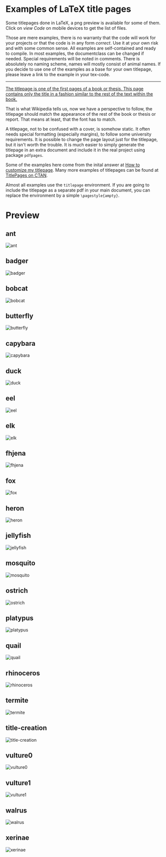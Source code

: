 # Examples of LaTeX title pages

Some titlepages done in LaTeX, a png preview is available for
some of them. Click on *view Code* on mobile devices to get the
list of files.

Those are mere examples, there is no warranty that the code will
work for your projects or that the code is in any form *correct*.
Use it at your own risk and with some common sense.  All examples
are self-contained and ready to compile. In most examples, the
documentclass can be changed if needed.  Special requirements
will be noted in comments. There is absolutely no naming scheme,
names will mostly consist of animal names. If you decide to use
one of the examples as a base for your own titlepage, please
leave a link to the example in your tex-code.

-------

[The titlepage is one of the first pages of a book or thesis. This
page contains only the title in a fashion similar to the rest of
the text within the
book.](http://en.wikipedia.org/wiki/Title_page)

That is what Wikipedia tells us, now we have a perspective to
follow, the titlepage should match the appearance of the rest of
the book or thesis or report. That means at least, that the font
has to match.

A titlepage, not to be confused with a cover, is somehow static.
It often needs special formatting (especially margins), to follow
some university requirements. It is possible to change the page
layout just for the titlepage, but it isn't worth the trouble. It
is much easier to simply generate the titlepage in an extra
document and include it in the real project using package
`pdfpages`.


Some of the examples here come from the inital answer at [How to
customize my
titlepage](http://tex.stackexchange.com/questions/209993/how-to-customize-my-titlepage).
Many more examples of titlepages can be found at [TitlePages on
CTAN](https://www.ctan.org/tex-archive/info/latex-samples/TitlePages).


Almost all examples use the `titlepage`  environment. If you are
going to include the titlepage as a separate pdf in your main
document, you can replace the environment by a simple
`\pagestyle{ampty}`.

# Preview

## ant

![ant](ant.png)

## badger

![badger](badger.png)

## bobcat

![bobcat](bobcat.png)

## butterfly

![butterfly](butterfly.png)

## capybara

![capybara](capybara.png)

## duck

![duck](duck.png)

## eel

![eel](eel.png)

## elk

![elk](elk.png)

## fhjena

![fhjena](fhjena.png)

## fox

![fox](fox.png)

## heron

![heron](heron.png)

## jellyfish

![jellyfish](jellyfish.png)

## mosquito

![mosquito](mosquito.png)

## ostrich

![ostrich](ostrich.png)

## platypus

![platypus](platypus.png)

## quail

![quail](quail.png)

## rhinoceros

![rhinoceros](rhinoceros.png)

## termite

![termite](termite.png)

## title-creation

![title-creation](title-creation.png)

## vulture0

![vulture0](vulture0.png)

## vulture1

![vulture1](vulture1.png)

## walrus

![walrus](walrus.png)

## xerinae

![xerinae](xerinae.png)

